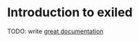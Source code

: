 # Introduction to exiled

TODO: write [great documentation](http://jacobian.org/writing/what-to-write/)
